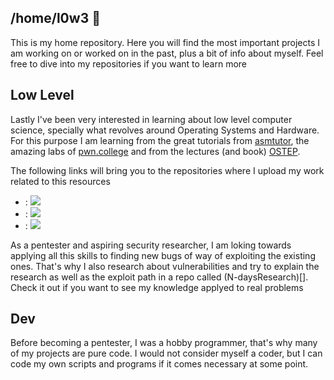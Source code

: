 ## /home/l0w3 👋

This is my home repository. Here you will find the most important projects I am working on or worked on in the past, plus a bit of info about myself. Feel free to dive into my repositories if you want to learn more
<!--
**l0w3/l0w3** is a ✨ _special_ ✨ repository because its `README.md` (this file) appears on your GitHub profile.

Here are some ideas to get you started:

- 🔭 I’m currently working on ...
- 🌱 I’m currently learning ...
- 👯 I’m looking to collaborate on ...
- 🤔 I’m looking for help with ...
- 💬 Ask me about ...
- 📫 How to reach me: ...
- 😄 Pronouns: ...
- ⚡ Fun fact: ...
-->

## Low Level

Lastly I've been very interested in learning about low level computer science, specially what revolves around Operating Systems and Hardware. For this purpose I am learning from the great tutorials from [asmtutor](https://asmtutor.com/), the amazing labs of [pwn.college](https://pwn.college/) and from the lectures (and book) [OSTEP](https://pages.cs.wisc.edu/~remzi/OSTEP/).

The following links will bring you to the repositories where I upload my work related to this resources
- [](asmtutor): ![](https://geps.dev/progress/8)
- [](pwn.college): ![](https://geps.dev/progress/20)
- [](kfs): ![](https://geps.dev/progress/1)

As a pentester and aspiring security researcher, I am loking towards applying all this skills to finding new bugs of way of exploiting the existing ones. That's why I also research about vulnerabilities and try to explain the research as well as the exploit path in a repo called (N-daysResearch)[]. Check it out if you want to see my knowledge applyed to real problems

## Dev

Before becoming a pentester, I was a hobby programmer, that's why many of my projects are pure code. I would not consider myself a coder, but I can code my own scripts and programs if it comes necessary at some point.
